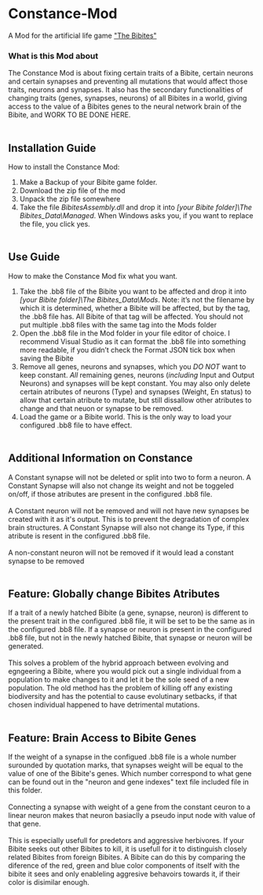 # Constance-Mod
A Mod for the artificial life game ["The Bibites"](https://leocaussan.itch.io/the-bibites)

### What is this Mod about
The Constance Mod is about fixing certain traits of a Bibite, certain neurons and certain synapses and preventing all mutations that would affect those traits, neurons and synapses. It also has the secondary functionalities of changing traits (genes, synapses, neurons) of all Bibites in a world, giving access to the value of a Bibites genes to the neural network brain of the Bibite, and WORK TO BE DONE HERE. <br /><br />

## Installation Guide
How to install the Constance Mod: 
1)	Make a Backup of your Bibite game folder. 
2)	Download the zip file of the mod
3)	Unpack the zip file somewhere
4) Take the file *BibitesAssembly.dll* and drop it into *[your Bibite folder]\The Bibites_Data\Managed*. When Windows asks you, if you want to replace the file, you click yes. <br /><br />

## Use Guide
How to make the Constance Mod fix what you want. 
1)	Take the .bb8 file of the Bibite you want to be affected and drop it into *[your Bibite folder]\The Bibites_Data\Mods*. Note: it’s not the filename by which it is determined, whether a Bibite will be affected, but by the tag, the .bb8 file has. All Bibite of that tag will be affected. You should not put multiple .bb8 files with the same tag into the Mods folder
2)	Open the .bb8 file in the Mod folder in your file editor of choice. I recommend Visual Studio as it can format the .bb8 file into something more readable, if you didn’t check the Format JSON tick box when saving the Bibite
3)	Remove all genes, neurons and synapses, which you *DO NOT* want to keep constant. *All* remaining  genes, neurons (*including* Input and Output Neurons) and synapses will be kept constant. You may also only delete certain atributes of neurons (Type) and synapses (Weight, En status) to allow that certain atribute to mutate, but still dissallow other atributes to change and that neuon or synapse to be removed. 
4)	Load the game or a Bibite world. This is the only way to load your configured .bb8 file to have effect.<br /><br />

## Additional Information on Constance
A Constant synapse will not be deleted or split into two to form a neuron. A Constant Synapse will also not change its weight and not be toggeled on/off, if those atributes are present in the configured .bb8 file. <br /><br />
A Constant neuron will not be removed and will not have new synapses be created with it as it's output. This is to prevent the degradation of complex brain structures. A Constant Synapse will also not change its Type, if this atribute is resent in the configured .bb8 file. <br /><br />
A non-constant neuron will not be removed if it would lead a constant synapse to be removed <br /><br />

## Feature: Globally change  Bibites Atributes
If a trait of a newly hatched  Bibite (a gene, synapse, neuron) is different to the present trait in the configured .bb8 file, it will be set to be the same as in the configured .bb8 file. If a synapse or neuron is present in the configured .bb8 file, but not in the newly hatched Bibite, that synapse or neuron will be generated. <br /><br />
This solves a problem of the  hybrid approach between evolving and egngeering a Bibite, where you would pick out a single individual from a population to make changes to it and let it be the sole seed of a new population. The old method has the problem of killing off any existing biodiversity and has the potential to cause evolutinary setbacks, if that chosen individual happened to have detrimental mutations. <br /><br />
## Feature: Brain Access to Bibite Genes
If the weight of a synapse in the configued .bb8 file is a whole number surounded by quotation marks, that synapses weight will be equal to the value of one of the Bibite's genes. Which number correspond to what gene can be found out in the "neuron and gene indexes" text file included file in this folder. <br /><br />
Connecting a synapse with weight of a gene from the constant ceuron to a linear neuron makes that neuron basiaclly a pseudo input node with value of that gene. <br /><br />
This is especially usefull for predetors and aggressive herbivores. If your Bibite seeks out other Bibites to kill, it is usefull for it to distinguish closely related Bibites from foreign Bibites. A Bibite can do this by comparing the diference of the red, green and blue color components of itself with the bibite it sees and only enableling aggresive behavoirs towards it, if their color is disimilar enough.

